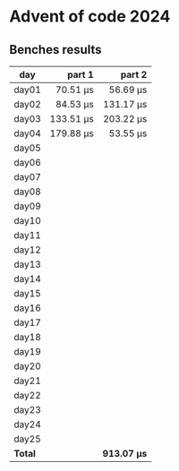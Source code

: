 # Advent of code 2024

## Benches results
| day   |   part 1  |   part 2  | 
|-------|----------:|----------:|
| day01 |  70.51 μs |  56.69 μs |
| day02 |  84.53 μs | 131.17 μs |
| day03 | 133.51 μs | 203.22 μs |
| day04 | 179.88 μs |  53.55 μs |
| day05 |           |           |
| day06 |           |           |
| day07 |           |           |
| day08 |           |           |
| day09 |           |           |
| day10 |           |           |
| day11 |           |           |
| day12 |           |           |
| day13 |           |           |
| day14 |           |           |
| day15 |           |           |
| day16 |           |           |
| day17 |           |           |
| day18 |           |           |
| day19 |           |           |
| day20 |           |           |
| day21 |           |           |
| day22 |           |           |
| day23 |           |           |
| day24 |           |           |
| day25 |           |           |
|**Total**|           |**913.07 μs** |

